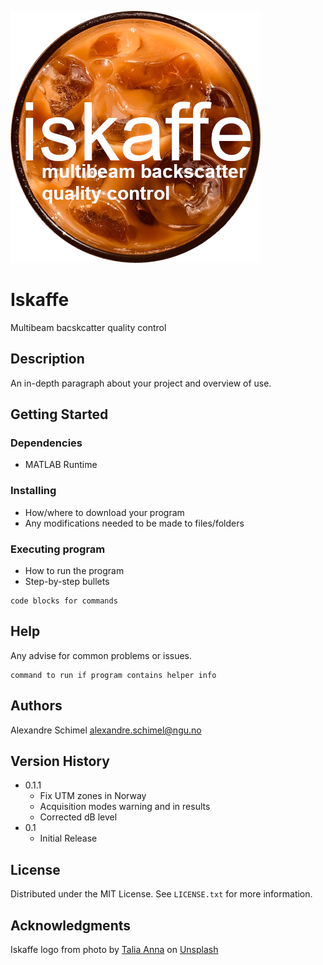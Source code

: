 ![alt text](https://github.com/alexschimel/Iskaffe/blob/main/Iskaffe_resources/splash.png?raw=true)

# Iskaffe

Multibeam bacskcatter quality control

## Description

An in-depth paragraph about your project and overview of use.

## Getting Started

### Dependencies

* MATLAB Runtime

### Installing

* How/where to download your program
* Any modifications needed to be made to files/folders

### Executing program

* How to run the program
* Step-by-step bullets
```
code blocks for commands
```

## Help

Any advise for common problems or issues.
```
command to run if program contains helper info
```

## Authors

Alexandre Schimel
alexandre.schimel@ngu.no

## Version History

* 0.1.1
    * Fix UTM zones in Norway
    * Acquisition modes warning and in results
    * Corrected dB level
* 0.1
    * Initial Release

## License

Distributed under the MIT License. See `LICENSE.txt` for more information.

## Acknowledgments

Iskaffe logo from photo by [Talia Anna](https://unsplash.com/photos/kZt3uHtIyiI) on [Unsplash](https://unsplash.com)